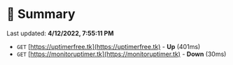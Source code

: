 # 📖 Summary
Last updated: **4/12/2022, 7:55:11 PM**

- `GET` [https://uptimerfree.tk](https://uptimerfree.tk) - **Up** (401ms)
- `GET` [https://monitoruptimer.tk](https://monitoruptimer.tk) - **Down** (30ms)
